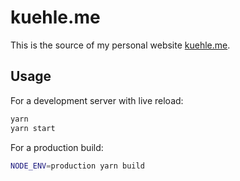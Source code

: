 # kuehle.me

This is the source of my personal website [kuehle.me](https://kuehle.me).

## Usage

For a development server with live reload:

```sh
yarn
yarn start
```

For a production build:

```sh
NODE_ENV=production yarn build
```

